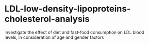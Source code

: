 # LDL-low-density-lipoproteins-cholesterol-analysis
investigate the effect of  diet and fast-food consumption on LDL blood levels, in consideration of age and gender factors
